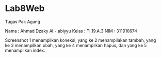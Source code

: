 # Lab8Web
Tugas Pak Agung

Nama : Ahmad Dzaky Al - abiyyu
Kelas : TI.19.A.3
NIM : 311910674

Screenshot 1 menampilkan koneksi, yang ke 2 menampilakan tambah, yang ke 3 menampilkan ubah,
yang ke 4 menampilkan hapus, dan yang ke 5 menampilkan index.
